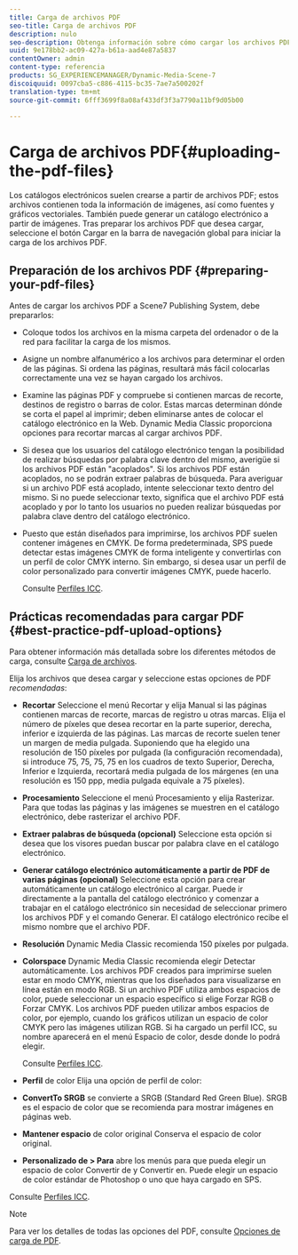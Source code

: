 ```yaml
---
title: Carga de archivos PDF
seo-title: Carga de archivos PDF
description: nulo
seo-description: Obtenga información sobre cómo cargar los archivos PDF asociados a un catálogo electrónico.
uuid: 9e178bb2-ac09-427a-b61a-aad4e87a5837
contentOwner: admin
content-type: referencia
products: SG_EXPERIENCEMANAGER/Dynamic-Media-Scene-7
discoiquuid: 0097cba5-c886-4115-bc35-7ae7a500202f
translation-type: tm+mt
source-git-commit: 6fff3699f8a08af433df3f3a7790a11bf9d05b00

---
```



# Carga de archivos PDF{#uploading-the-pdf-files}

Los catálogos electrónicos suelen crearse a partir de archivos PDF; estos archivos contienen toda la información de imágenes, así como fuentes y gráficos vectoriales. También puede generar un catálogo electrónico a partir de imágenes. Tras preparar los archivos PDF que desea cargar, seleccione el botón Cargar en la barra de navegación global para iniciar la carga de los archivos PDF.

## Preparación de los archivos PDF {#preparing-your-pdf-files}

Antes de cargar los archivos PDF a Scene7 Publishing System, debe prepararlos:

* Coloque todos los archivos en la misma carpeta del ordenador o de la red para facilitar la carga de los mismos.
* Asigne un nombre alfanumérico a los archivos para determinar el orden de las páginas. Si ordena las páginas, resultará más fácil colocarlas correctamente una vez se hayan cargado los archivos.
* Examine las páginas PDF y compruebe si contienen marcas de recorte, destinos de registro o barras de color. Estas marcas determinan dónde se corta el papel al imprimir; deben eliminarse antes de colocar el catálogo electrónico en la Web. Dynamic Media Classic proporciona opciones para recortar marcas al cargar archivos PDF.
* Si desea que los usuarios del catálogo electrónico tengan la posibilidad de realizar búsquedas por palabra clave dentro del mismo, averigüe si los archivos PDF están "acoplados". Si los archivos PDF están acoplados, no se podrán extraer palabras de búsqueda. Para averiguar si un archivo PDF está acoplado, intente seleccionar texto dentro del mismo. Si no puede seleccionar texto, significa que el archivo PDF está acoplado y por lo tanto los usuarios no pueden realizar búsquedas por palabra clave dentro del catálogo electrónico.
* Puesto que están diseñados para imprimirse, los archivos PDF suelen contener imágenes en CMYK. De forma predeterminada, SPS puede detectar estas imágenes CMYK de forma inteligente y convertirlas con un perfil de color CMYK interno. Sin embargo, si desea usar un perfil de color personalizado para convertir imágenes CMYK, puede hacerlo.

   Consulte [Perfiles ICC](icc-profiles.md#icc_profiles).

## Prácticas recomendadas para cargar PDF {#best-practice-pdf-upload-options}

Para obtener información más detallada sobre los diferentes métodos de carga, consulte [Carga de archivos](uploading-files.md#uploading_your_files).

Elija los archivos que desea cargar y seleccione estas opciones de PDF *recomendadas*:

* **Recortar** Seleccione el menú Recortar y elija Manual si las páginas contienen marcas de recorte, marcas de registro u otras marcas. Elija el número de píxeles que desea recortar en la parte superior, derecha, inferior e izquierda de las páginas. Las marcas de recorte suelen tener un margen de media pulgada. Suponiendo que ha elegido una resolución de 150 píxeles por pulgada (la configuración recomendada), si introduce 75, 75, 75, 75 en los cuadros de texto Superior, Derecha, Inferior e Izquierda, recortará media pulgada de los márgenes (en una resolución es 150 ppp, media pulgada equivale a 75 píxeles).

* **Procesamiento** Seleccione el menú Procesamiento y elija Rasterizar. Para que todas las páginas y las imágenes se muestren en el catálogo electrónico, debe rasterizar el archivo PDF.

* **Extraer palabras de búsqueda (opcional)** Seleccione esta opción si desea que los visores puedan buscar por palabra clave en el catálogo electrónico.

* **Generar catálogo electrónico automáticamente a partir de PDF de varias páginas (opcional)** Seleccione esta opción para crear automáticamente un catálogo electrónico al cargar. Puede ir directamente a la pantalla del catálogo electrónico y comenzar a trabajar en el catálogo electrónico sin necesidad de seleccionar primero los archivos PDF y el comando Generar. El catálogo electrónico recibe el mismo nombre que el archivo PDF.

* **Resolución** Dynamic Media Classic recomienda 150 píxeles por pulgada.

* **Colorspace** Dynamic Media Classic recomienda elegir Detectar automáticamente. Los archivos PDF creados para imprimirse suelen estar en modo CMYK, mientras que los diseñados para visualizarse en línea están en modo RGB. Si un archivo PDF utiliza ambos espacios de color, puede seleccionar un espacio específico si elige Forzar RGB o Forzar CMYK. Los archivos PDF pueden utilizar ambos espacios de color, por ejemplo, cuando los gráficos utilizan un espacio de color CMYK pero las imágenes utilizan RGB. Si ha cargado un perfil ICC, su nombre aparecerá en el menú Espacio de color, desde donde lo podrá elegir.

   Consulte [Perfiles ICC](icc-profiles.md#icc_profiles).

* **Perfil** de color Elija una opción de perfil de color:

* **ConvertTo SRGB** se convierte a SRGB (Standard Red Green Blue). SRGB es el espacio de color que se recomienda para mostrar imágenes en páginas web.

* **Mantener espacio** de color original Conserva el espacio de color original.

* **Personalizado de &gt; Para** abre los menús para que pueda elegir un espacio de color Convertir de y Convertir en. Puede elegir un espacio de color estándar de Photoshop o uno que haya cargado en SPS. 

Consulte [Perfiles ICC](icc-profiles.md#icc_profiles).

>[!NOTE]
>
>Para ver los detalles de todas las opciones del PDF, consulte [Opciones de carga de PDF](pdfs.md#pdf_upload_options).

